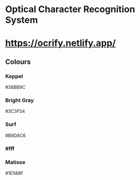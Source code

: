 # Optical Character Recognition System

# https://ocrify.netlify.app/

## Colours

### Keppel

#38BB9C

### Bright Gray

#3C3F54

### Surf

#B9DAC6

### #fff

### Matisse

#1E588F
